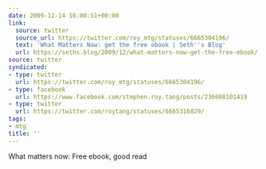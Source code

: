 ```yaml
---
date: 2009-12-14 16:00:51+00:00
link:
  source: twitter
  source_url: https://twitter.com/roy_mtg/statuses/6665304196/
  text: 'What Matters Now: get the free ebook | Seth''s Blog'
  url: https://seths.blog/2009/12/what-matters-now-get-the-free-ebook/
source: twitter
syndicated:
- type: twitter
  url: https://twitter.com/roy_mtg/statuses/6665304196/
- type: facebook
  url: https://www.facebook.com/stephen.roy.tang/posts/236008101419
- type: twitter
  url: https://twitter.com/roytang/statuses/6665316829/
tags:
- mtg
title: ''
---
```


What matters now:   Free ebook, good read